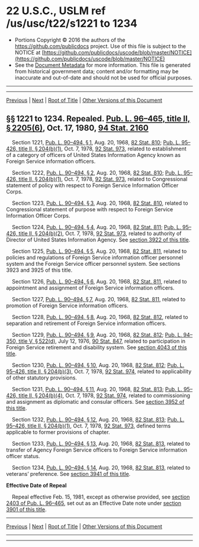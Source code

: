 ---
---

# 22 U.S.C., USLM ref /us/usc/t22/s1221 to 1234

* Portions Copyright © 2016 the authors of the https://github.com/publicdocs project.
  Use of this file is subject to the NOTICE at [https://github.com/publicdocs/uscode/blob/master/NOTICE](https://github.com/publicdocs/uscode/blob/master/NOTICE)
* See the [Document Metadata](././../../../..//README.md) for more information.
  This file is generated from historical government data; content and/or formatting may be inaccurate and out-of-date and should not be used for official purposes.

----------
----------

[Previous](./../../../..//us/usc/t22/ch14A/m__us_usc_t22_ch14A.md) | [Next](./../../../..//us/usc/t22/ch15/m__us_usc_t22_ch15.md) | [Root of Title](./../../../../) | [Other Versions of this Document](https://publicdocs.github.io/go/links?ns=uslm&ref=%2Fus%2Fusc%2Ft22%2Fs1221+to+1234)

## §§ 1221 to 1234. Repealed. [Pub. L. 96–465, title II, § 2205(6)][/us/pl/96/465/s2205/6], Oct. 17, 1980, [94 Stat. 2160][/us/stat/94/2160]

    Section 1221, [Pub. L. 90–494, § 1][/us/pl/90/494/s1], Aug. 20, 1968, [82 Stat. 810][/us/stat/82/810]; [Pub. L. 95–426, title II, § 204(b)(1)][/us/pl/95/426/s204/b/1], Oct. 7, 1978, [92 Stat. 973][/us/stat/92/973], related to establishment of a category of officers of United States Information Agency known as Foreign Service information officers.

    Section 1222, [Pub. L. 90–494, § 2][/us/pl/90/494/s2], Aug. 20, 1968, [82 Stat. 810][/us/stat/82/810]; [Pub. L. 95–426, title II, § 204(b)(1)][/us/pl/95/426/s204/b/1], Oct. 7, 1978, [92 Stat. 973][/us/stat/92/973], related to Congressional statement of policy with respect to Foreign Service Information Officer Corps.

    Section 1223, [Pub. L. 90–494, § 3][/us/pl/90/494/s3], Aug. 20, 1968, [82 Stat. 810][/us/stat/82/810], related to Congressional statement of purpose with respect to Foreign Service Information Officer Corps.

    Section 1224, [Pub. L. 90–494, § 4][/us/pl/90/494/s4], Aug. 20, 1968, [82 Stat. 811][/us/stat/82/811]; [Pub. L. 95–426, title II, § 204(b)(2)][/us/pl/95/426/s204/b/2], Oct. 7, 1978, [92 Stat. 973][/us/stat/92/973], related to authority of Director of United States Information Agency. See [section 3922 of this title][/us/usc/t22/s3922].

    Section 1225, [Pub. L. 90–494, § 5][/us/pl/90/494/s5], Aug. 20, 1968, [82 Stat. 811][/us/stat/82/811], related to policies and regulations of Foreign Service information officer personnel system and the Foreign Service officer personnel system. See sections 3923 and 3925 of this title.

    Section 1226, [Pub. L. 90–494, § 6][/us/pl/90/494/s6], Aug. 20, 1968, [82 Stat. 811][/us/stat/82/811], related to appointment and assignment of Foreign Service information officers.

    Section 1227, [Pub. L. 90–494, § 7][/us/pl/90/494/s7], Aug. 20, 1968, [82 Stat. 811][/us/stat/82/811], related to promotion of Foreign Service information officers.

    Section 1228, [Pub. L. 90–494, § 8][/us/pl/90/494/s8], Aug. 20, 1968, [82 Stat. 812][/us/stat/82/812], related to separation and retirement of Foreign Service information officers.

    Section 1229, [Pub. L. 90–494, § 9][/us/pl/90/494/s9], Aug. 20, 1968, [82 Stat. 812][/us/stat/82/812]; [Pub. L. 94–350, title V, § 522(d)][/us/pl/94/350/s522/d], July 12, 1976, [90 Stat. 847][/us/stat/90/847], related to participation in Foreign Service retirement and disability system. See [section 4043 of this title][/us/usc/t22/s4043].

    Section 1230, [Pub. L. 90–494, § 10][/us/pl/90/494/s10], Aug. 20, 1968, [82 Stat. 812][/us/stat/82/812]; [Pub. L. 95–426, title II, § 204(b)(3)][/us/pl/95/426/s204/b/3], Oct. 7, 1978, [92 Stat. 974][/us/stat/92/974], related to applicability of other statutory provisions.

    Section 1231, [Pub. L. 90–494, § 11][/us/pl/90/494/s11], Aug. 20, 1968, [82 Stat. 813][/us/stat/82/813]; [Pub. L. 95–426, title II, § 204(b)(4)][/us/pl/95/426/s204/b/4], Oct. 7, 1978, [92 Stat. 974][/us/stat/92/974], related to commissioning and assignment as diplomatic and consular officers. See [section 3952 of this title][/us/usc/t22/s3952].

    Section 1232, [Pub. L. 90–494, § 12][/us/pl/90/494/s12], Aug. 20, 1968, [82 Stat. 813][/us/stat/82/813]; [Pub. L. 95–426, title II, § 204(b)(1)][/us/pl/95/426/s204/b/1], Oct. 7, 1978, [92 Stat. 973][/us/stat/92/973], defined terms applicable to former provisions of chapter.

    Section 1233, [Pub. L. 90–494, § 13][/us/pl/90/494/s13], Aug. 20, 1968, [82 Stat. 813][/us/stat/82/813], related to transfer of Agency Foreign Service officers to Foreign Service information officer status.

    Section 1234, [Pub. L. 90–494, § 14][/us/pl/90/494/s14], Aug. 20, 1968, [82 Stat. 813][/us/stat/82/813], related to veterans’ preference. See [section 3941 of this title][/us/usc/t22/s3941].

 __Effective Date of Repeal__ 

    Repeal effective Feb. 15, 1981, except as otherwise provided, see [section 2403 of Pub. L. 96–465][/us/pl/96/465/s2403], set out as an Effective Date note under [section 3901 of this title][/us/usc/t22/s3901].

----------

[Previous](./../../../..//us/usc/t22/ch14A/m__us_usc_t22_ch14A.md) | [Next](./../../../..//us/usc/t22/ch15/m__us_usc_t22_ch15.md) | [Root of Title](./../../../../) | [Other Versions of this Document](https://publicdocs.github.io/go/links?ns=uslm&ref=%2Fus%2Fusc%2Ft22%2Fs1221+to+1234)

----------
----------

[/us/pl/96/465/s2205/6]: https://publicdocs.github.io/go/links?ns=uslm&ref=%2Fus%2Fpl%2F96%2F465%2Fs2205%2F6
[/us/stat/94/2160]: https://publicdocs.github.io/go/links?ns=uslm&ref=%2Fus%2Fstat%2F94%2F2160
[/us/pl/90/494/s1]: https://publicdocs.github.io/go/links?ns=uslm&ref=%2Fus%2Fpl%2F90%2F494%2Fs1
[/us/stat/82/810]: https://publicdocs.github.io/go/links?ns=uslm&ref=%2Fus%2Fstat%2F82%2F810
[/us/pl/95/426/s204/b/1]: https://publicdocs.github.io/go/links?ns=uslm&ref=%2Fus%2Fpl%2F95%2F426%2Fs204%2Fb%2F1
[/us/stat/92/973]: https://publicdocs.github.io/go/links?ns=uslm&ref=%2Fus%2Fstat%2F92%2F973
[/us/pl/90/494/s2]: https://publicdocs.github.io/go/links?ns=uslm&ref=%2Fus%2Fpl%2F90%2F494%2Fs2
[/us/stat/82/810]: https://publicdocs.github.io/go/links?ns=uslm&ref=%2Fus%2Fstat%2F82%2F810
[/us/pl/95/426/s204/b/1]: https://publicdocs.github.io/go/links?ns=uslm&ref=%2Fus%2Fpl%2F95%2F426%2Fs204%2Fb%2F1
[/us/stat/92/973]: https://publicdocs.github.io/go/links?ns=uslm&ref=%2Fus%2Fstat%2F92%2F973
[/us/pl/90/494/s3]: https://publicdocs.github.io/go/links?ns=uslm&ref=%2Fus%2Fpl%2F90%2F494%2Fs3
[/us/stat/82/810]: https://publicdocs.github.io/go/links?ns=uslm&ref=%2Fus%2Fstat%2F82%2F810
[/us/pl/90/494/s4]: https://publicdocs.github.io/go/links?ns=uslm&ref=%2Fus%2Fpl%2F90%2F494%2Fs4
[/us/stat/82/811]: https://publicdocs.github.io/go/links?ns=uslm&ref=%2Fus%2Fstat%2F82%2F811
[/us/pl/95/426/s204/b/2]: https://publicdocs.github.io/go/links?ns=uslm&ref=%2Fus%2Fpl%2F95%2F426%2Fs204%2Fb%2F2
[/us/stat/92/973]: https://publicdocs.github.io/go/links?ns=uslm&ref=%2Fus%2Fstat%2F92%2F973
[/us/usc/t22/s3922]: https://publicdocs.github.io/go/links?ns=uslm&ref=%2Fus%2Fusc%2Ft22%2Fs3922
[/us/pl/90/494/s5]: https://publicdocs.github.io/go/links?ns=uslm&ref=%2Fus%2Fpl%2F90%2F494%2Fs5
[/us/stat/82/811]: https://publicdocs.github.io/go/links?ns=uslm&ref=%2Fus%2Fstat%2F82%2F811
[/us/pl/90/494/s6]: https://publicdocs.github.io/go/links?ns=uslm&ref=%2Fus%2Fpl%2F90%2F494%2Fs6
[/us/stat/82/811]: https://publicdocs.github.io/go/links?ns=uslm&ref=%2Fus%2Fstat%2F82%2F811
[/us/pl/90/494/s7]: https://publicdocs.github.io/go/links?ns=uslm&ref=%2Fus%2Fpl%2F90%2F494%2Fs7
[/us/stat/82/811]: https://publicdocs.github.io/go/links?ns=uslm&ref=%2Fus%2Fstat%2F82%2F811
[/us/pl/90/494/s8]: https://publicdocs.github.io/go/links?ns=uslm&ref=%2Fus%2Fpl%2F90%2F494%2Fs8
[/us/stat/82/812]: https://publicdocs.github.io/go/links?ns=uslm&ref=%2Fus%2Fstat%2F82%2F812
[/us/pl/90/494/s9]: https://publicdocs.github.io/go/links?ns=uslm&ref=%2Fus%2Fpl%2F90%2F494%2Fs9
[/us/stat/82/812]: https://publicdocs.github.io/go/links?ns=uslm&ref=%2Fus%2Fstat%2F82%2F812
[/us/pl/94/350/s522/d]: https://publicdocs.github.io/go/links?ns=uslm&ref=%2Fus%2Fpl%2F94%2F350%2Fs522%2Fd
[/us/stat/90/847]: https://publicdocs.github.io/go/links?ns=uslm&ref=%2Fus%2Fstat%2F90%2F847
[/us/usc/t22/s4043]: https://publicdocs.github.io/go/links?ns=uslm&ref=%2Fus%2Fusc%2Ft22%2Fs4043
[/us/pl/90/494/s10]: https://publicdocs.github.io/go/links?ns=uslm&ref=%2Fus%2Fpl%2F90%2F494%2Fs10
[/us/stat/82/812]: https://publicdocs.github.io/go/links?ns=uslm&ref=%2Fus%2Fstat%2F82%2F812
[/us/pl/95/426/s204/b/3]: https://publicdocs.github.io/go/links?ns=uslm&ref=%2Fus%2Fpl%2F95%2F426%2Fs204%2Fb%2F3
[/us/stat/92/974]: https://publicdocs.github.io/go/links?ns=uslm&ref=%2Fus%2Fstat%2F92%2F974
[/us/pl/90/494/s11]: https://publicdocs.github.io/go/links?ns=uslm&ref=%2Fus%2Fpl%2F90%2F494%2Fs11
[/us/stat/82/813]: https://publicdocs.github.io/go/links?ns=uslm&ref=%2Fus%2Fstat%2F82%2F813
[/us/pl/95/426/s204/b/4]: https://publicdocs.github.io/go/links?ns=uslm&ref=%2Fus%2Fpl%2F95%2F426%2Fs204%2Fb%2F4
[/us/stat/92/974]: https://publicdocs.github.io/go/links?ns=uslm&ref=%2Fus%2Fstat%2F92%2F974
[/us/usc/t22/s3952]: https://publicdocs.github.io/go/links?ns=uslm&ref=%2Fus%2Fusc%2Ft22%2Fs3952
[/us/pl/90/494/s12]: https://publicdocs.github.io/go/links?ns=uslm&ref=%2Fus%2Fpl%2F90%2F494%2Fs12
[/us/stat/82/813]: https://publicdocs.github.io/go/links?ns=uslm&ref=%2Fus%2Fstat%2F82%2F813
[/us/pl/95/426/s204/b/1]: https://publicdocs.github.io/go/links?ns=uslm&ref=%2Fus%2Fpl%2F95%2F426%2Fs204%2Fb%2F1
[/us/stat/92/973]: https://publicdocs.github.io/go/links?ns=uslm&ref=%2Fus%2Fstat%2F92%2F973
[/us/pl/90/494/s13]: https://publicdocs.github.io/go/links?ns=uslm&ref=%2Fus%2Fpl%2F90%2F494%2Fs13
[/us/stat/82/813]: https://publicdocs.github.io/go/links?ns=uslm&ref=%2Fus%2Fstat%2F82%2F813
[/us/pl/90/494/s14]: https://publicdocs.github.io/go/links?ns=uslm&ref=%2Fus%2Fpl%2F90%2F494%2Fs14
[/us/stat/82/813]: https://publicdocs.github.io/go/links?ns=uslm&ref=%2Fus%2Fstat%2F82%2F813
[/us/usc/t22/s3941]: https://publicdocs.github.io/go/links?ns=uslm&ref=%2Fus%2Fusc%2Ft22%2Fs3941
[/us/pl/96/465/s2403]: https://publicdocs.github.io/go/links?ns=uslm&ref=%2Fus%2Fpl%2F96%2F465%2Fs2403
[/us/usc/t22/s3901]: https://publicdocs.github.io/go/links?ns=uslm&ref=%2Fus%2Fusc%2Ft22%2Fs3901


